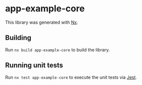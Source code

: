 # app-example-core

This library was generated with [Nx](https://nx.dev).

## Building

Run `nx build app-example-core` to build the library.

## Running unit tests

Run `nx test app-example-core` to execute the unit tests via [Jest](https://jestjs.io).
